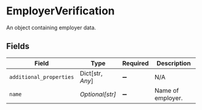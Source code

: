# EmployerVerification

An object containing employer data.


## Fields

| Field                   | Type                    | Required                | Description             |
| ----------------------- | ----------------------- | ----------------------- | ----------------------- |
| `additional_properties` | Dict[str, *Any*]        | :heavy_minus_sign:      | N/A                     |
| `name`                  | *Optional[str]*         | :heavy_minus_sign:      | Name of employer.       |